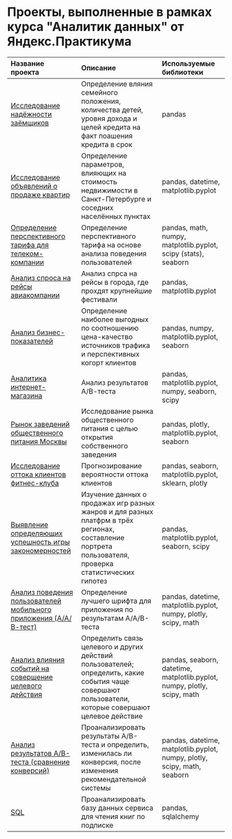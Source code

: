 # Проекты, выполненные в рамках курса "Аналитик данных" от Яндекс.Практикума
|Название проекта                   |Описание                              |Используемые библиотеки|
|:----------------------------------|:-------------------------------------|:------------------------|
|[Исследование надёжности заёмщиков](https://github.com/Larionova-Mariya/practicum_projects/tree/main/borrower_credibility_study)|Определение вляния семейного положения, количества детей, уровня дохода и целей кредита на факт поашения кредита в срок|pandas|
|[Исследование объявлений о продаже квартир](https://github.com/Larionova-Mariya/practicum_projects/tree/main/real_estate_research)|Определение параметров, влияющих на стоимость недвижимости в Санкт-Петербурге и соседних населённых пунктах|pandas, datetime, matplotlib.pyplot|
|[Определение перспективного тарифа для телеком-компании](https://github.com/Larionova-Mariya/practicum_projects/tree/main/tariff_research)|Определение перспективного тарифа на основе анализа поведения пользователей|pandas, math, numpy, matplotlib.pyplot, scipy (stats), seaborn|
|[Анализ спроса на рейсы авиакомпании](https://github.com/Larionova-Mariya/practicum_projects/tree/main/avia)|Анализ спрса на рейсы в города, где прохдят крупнейшие фестивали|pandas, matplotlib.pyplot|
|[Анализ бизнес-показателей](https://github.com/Larionova-Mariya/practicum_projects/tree/main/business_perfomance_research)|Определение наиболее выгодных по соотношению цена-качество источников трафика и перспективных когорт клиентов|pandas, numpy, matplotlib.pyplot, seaborn|
|[Аналитика интернет-магазина](https://github.com/Larionova-Mariya/practicum_projects/tree/main/ab_test)|Анализ результатов А/В-теста|pandas, matplotlib.pyplot, numpy, seaborn, scipy|
|[Рынок заведений общественного питания Москвы](https://github.com/Larionova-Mariya/practicum_projects/tree/main/catering_market_research)|Исследование рынка общественного питания с целью открытия собственного заведения|pandas, plotly, matplotlib.pyplot, seaborn|
|[Исследование оттока клиентов фитнес-клуба](https://github.com/Larionova-Mariya/practicum_projects/blob/main/fitness_club_customer_churn_study)|Прогнозирование вероятности оттока клиентов|pandas, seaborn, matplotlib.pyplot, sklearn, plotly|
|[Выявление определяющих успешность игры закономерностей](https://github.com/Larionova-Mariya/practicum_projects/tree/main/game_popularity_survey)|Изучение данных о продажах игр разных жанров и для разных платфрм в трёх регионах, составление портрета пользователя, проверка статистических гипотез|pandas, matplotlib.pyplot, seaborn, scipy|
|[Анализ поведения пользователей мобильного приложения (А/А/В-тест)](https://github.com/Larionova-Mariya/practicum_projects/blob/main/user_behavior_research)|Определение лучшего шрифта для приложения по результатам А/А/В-теста|pandas, datetime, matplotlib.pyplot, numpy, plotly, scipy, math|
|[Анализ влияния событий на совершение целевого действия](https://github.com/Larionova-Mariya/practicum_projects/tree/main/analysis_of_the_impact_of_events_on_the_target_action)|Определить связь целевого и других действий пользователей; определить, какие события чаще совершают пользователи, которые совершают целевое действие|pandas, seaborn, datetime, matplotlib.pyplot, numpy, plotly, scipy, math|
|[Анализ результатов А/В-теста (сравнение конверсий)](https://github.com/Larionova-Mariya/practicum_projects/tree/main/ab_test_conversions)|Проанализировать результаты А/В-теста и определить, изменилась ли конверсия, после изменения рекомендательной системы|pandas, datetime, matplotlib.pyplot, numpy, plotly, scipy, math, seaborn|
|[SQL](https://github.com/Larionova-Mariya/practicum_projects/tree/main/SQL)|Проанализировать базу данных сервиса для чтения книг по подписке|pandas, sqlalchemy|